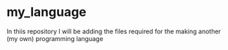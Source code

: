 # my_language
In thiis repository I will be adding the files required for the making another (my own) programming language
